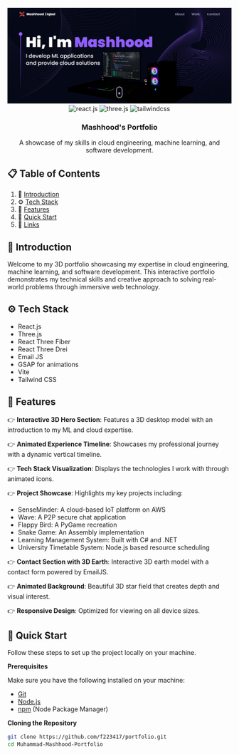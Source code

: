 <div align="center">
  <br />
  <a href="https://mashhood-portfolio.vercel.app/" target="_blank">
    <img src="./src/assets/Screenshot.png" alt="Portfolio Screenshot">
  </a>
  <br />

  <div>
    <img src="https://img.shields.io/badge/-React_JS-black?style=for-the-badge&logoColor=white&logo=react&color=61DAFB" alt="react.js" />
    <img src="https://img.shields.io/badge/-Three_JS-black?style=for-the-badge&logoColor=white&logo=threedotjs&color=000000" alt="three.js" />
    <img src="https://img.shields.io/badge/-Tailwind_CSS-black?style=for-the-badge&logoColor=white&logo=tailwindcss&color=06B6D4" alt="tailwindcss" />
  </div>

  <h3 align="center">Mashhood's Portfolio</h3>

   <div align="center">
     A showcase of my skills in cloud engineering, machine learning, and software development.
    </div>
</div>

## 📋 <a name="table">Table of Contents</a>

1. 🤖 [Introduction](#introduction)
2. ⚙️ [Tech Stack](#tech-stack)
3. 🔋 [Features](#features)
4. 🤸 [Quick Start](#quick-start)
5. 🔗 [Links](#links)

## <a name="introduction">🤖 Introduction</a>

Welcome to my 3D portfolio showcasing my expertise in cloud engineering, machine learning, and software development. This interactive portfolio demonstrates my technical skills and creative approach to solving real-world problems through immersive web technology.

## <a name="tech-stack">⚙️ Tech Stack</a>

- React.js
- Three.js
- React Three Fiber
- React Three Drei
- Email JS
- GSAP for animations
- Vite
- Tailwind CSS

## <a name="features">🔋 Features</a>

👉 **Interactive 3D Hero Section**: Features a 3D desktop model with an introduction to my ML and cloud expertise.

👉 **Animated Experience Timeline**: Showcases my professional journey with a dynamic vertical timeline.

👉 **Tech Stack Visualization**: Displays the technologies I work with through animated icons.

👉 **Project Showcase**: Highlights my key projects including:
  - SenseMinder: A cloud-based IoT platform on AWS
  - Wave: A P2P secure chat application
  - Flappy Bird: A PyGame recreation
  - Snake Game: An Assembly implementation
  - Learning Management System: Built with C# and .NET
  - University Timetable System: Node.js based resource scheduling

👉 **Contact Section with 3D Earth**: Interactive 3D earth model with a contact form powered by EmailJS.

👉 **Animated Background**: Beautiful 3D star field that creates depth and visual interest.

👉 **Responsive Design**: Optimized for viewing on all device sizes.

## <a name="quick-start">🤸 Quick Start</a>

Follow these steps to set up the project locally on your machine.

**Prerequisites**

Make sure you have the following installed on your machine:

- [Git](https://git-scm.com/)
- [Node.js](https://nodejs.org/en)
- [npm](https://www.npmjs.com/) (Node Package Manager)

**Cloning the Repository**

```bash
git clone https://github.com/f223417/portfolio.git
cd Muhammad-Mashhood-Portfolio
